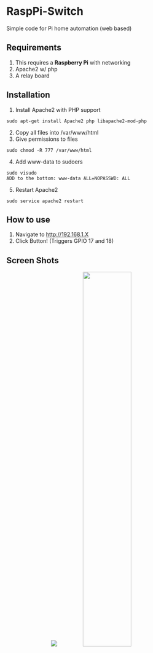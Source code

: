 # RaspPi-Switch
Simple code for Pi home automation (web based)

Requirements
------------

1. This requires a <b>Raspberry Pi</b> with networking
1. Apache2 w/ php
1. A relay board

Installation
------------

1. Install Apache2 with PHP support
```
sudo apt-get install Apache2 php libapache2-mod-php
```
2. Copy all files into /var/www/html
3. Give permissions to files
```
sudo chmod -R 777 /var/www/html
```
4. Add www-data to sudoers
```
sudo visudo
ADD to the bottom: www-data ALL=NOPASSWD: ALL
```
5. Restart Apache2
```
sudo service apache2 restart
```

How to use
----------

1. Navigate to http://192.168.1.X
1. Click Button! (Triggers GPIO 17 and 18)


Screen Shots
------------
<p align="center">
   <img src="https://i.imgur.com/GmDXWOI.png"">
   <img src="https://i.imgur.com/bcKwbgJ.png" width="50%" height="50%">
</p>